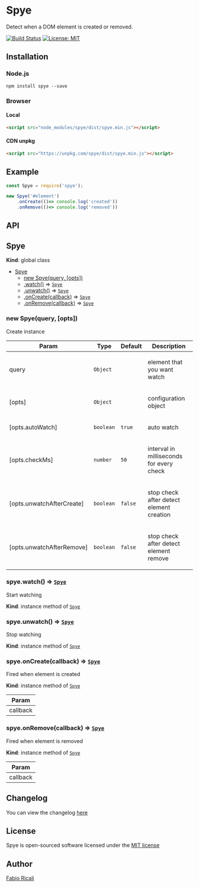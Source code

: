 # Spye
Detect when a DOM element is created or removed.

<a href="https://travis-ci.org/fabioricali/spye" target="_blank"><img src="https://travis-ci.org/fabioricali/spye.svg?branch=master" title="Build Status"/></a>
<a href="https://opensource.org/licenses/MIT" target="_blank"><img src="https://img.shields.io/badge/License-MIT-yellow.svg" title="License: MIT"/></a>

## Installation

### Node.js
```
npm install spye --save
```

### Browser

#### Local
```html
<script src="node_modules/spye/dist/spye.min.js"></script>
```

#### CDN unpkg
```html
<script src="https://unpkg.com/spye/dist/spye.min.js"></script>
```

## Example
```javascript
const Spye = require('spye');

new Spye('#element')
    .onCreate(()=> console.log('created'))
    .onRemove(()=> console.log('removed'))
```

## API

<a name="Spye"></a>

## Spye
**Kind**: global class  

* [Spye](#Spye)
    * [new Spye(query, [opts])](#new_Spye_new)
    * [.watch()](#Spye+watch) ⇒ [<code>Spye</code>](#Spye)
    * [.unwatch()](#Spye+unwatch) ⇒ [<code>Spye</code>](#Spye)
    * [.onCreate(callback)](#Spye+onCreate) ⇒ [<code>Spye</code>](#Spye)
    * [.onRemove(callback)](#Spye+onRemove) ⇒ [<code>Spye</code>](#Spye)

<a name="new_Spye_new"></a>

### new Spye(query, [opts])
Create instance

<table>
  <thead>
    <tr>
      <th>Param</th><th>Type</th><th>Default</th><th>Description</th>
    </tr>
  </thead>
  <tbody>
<tr>
    <td>query</td><td><code>Object</code></td><td></td><td><p>element that you want watch</p>
</td>
    </tr><tr>
    <td>[opts]</td><td><code>Object</code></td><td></td><td><p>configuration object</p>
</td>
    </tr><tr>
    <td>[opts.autoWatch]</td><td><code>boolean</code></td><td><code>true</code></td><td><p>auto watch</p>
</td>
    </tr><tr>
    <td>[opts.checkMs]</td><td><code>number</code></td><td><code>50</code></td><td><p>interval in milliseconds for every check</p>
</td>
    </tr><tr>
    <td>[opts.unwatchAfterCreate]</td><td><code>boolean</code></td><td><code>false</code></td><td><p>stop check after detect element creation</p>
</td>
    </tr><tr>
    <td>[opts.unwatchAfterRemove]</td><td><code>boolean</code></td><td><code>false</code></td><td><p>stop check after detect element remove</p>
</td>
    </tr>  </tbody>
</table>

<a name="Spye+watch"></a>

### spye.watch() ⇒ [<code>Spye</code>](#Spye)
Start watching

**Kind**: instance method of [<code>Spye</code>](#Spye)  
<a name="Spye+unwatch"></a>

### spye.unwatch() ⇒ [<code>Spye</code>](#Spye)
Stop watching

**Kind**: instance method of [<code>Spye</code>](#Spye)  
<a name="Spye+onCreate"></a>

### spye.onCreate(callback) ⇒ [<code>Spye</code>](#Spye)
Fired when element is created

**Kind**: instance method of [<code>Spye</code>](#Spye)  
<table>
  <thead>
    <tr>
      <th>Param</th>
    </tr>
  </thead>
  <tbody>
<tr>
    <td>callback</td>
    </tr>  </tbody>
</table>

<a name="Spye+onRemove"></a>

### spye.onRemove(callback) ⇒ [<code>Spye</code>](#Spye)
Fired when element is removed

**Kind**: instance method of [<code>Spye</code>](#Spye)  
<table>
  <thead>
    <tr>
      <th>Param</th>
    </tr>
  </thead>
  <tbody>
<tr>
    <td>callback</td>
    </tr>  </tbody>
</table>


## Changelog
You can view the changelog <a target="_blank" href="https://github.com/fabioricali/spye/blob/master/CHANGELOG.md">here</a>

## License
Spye is open-sourced software licensed under the <a target="_blank" href="http://opensource.org/licenses/MIT">MIT license</a>

## Author
<a target="_blank" href="http://rica.li">Fabio Ricali</a>